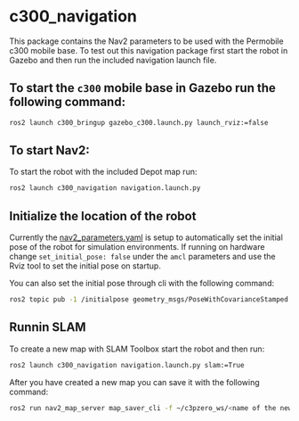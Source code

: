 # c300_navigation

This package contains the Nav2 parameters to be used with the Permobile c300 mobile base.
To test out this navigation package first start the robot in Gazebo and then run the included navigation launch file.

## To start the `c300` mobile base in Gazebo run the following command:
``` bash
ros2 launch c300_bringup gazebo_c300.launch.py launch_rviz:=false
```

## To start Nav2:

To start the robot with the included Depot map run:
``` bash
ros2 launch c300_navigation navigation.launch.py
```

## Initialize the location of the robot

Currently the [nav2_parameters.yaml](https://github.com/MarqRazz/c3pzero/blob/main/c300/c300_navigation/params/nav2_params.yaml) is setup to automatically set the initial pose of the robot for simulation environments.
If running on hardware change `set_initial_pose: false` under the `amcl` parameters and use the Rviz tool to set the initial pose on startup.

You can also set the initial pose through cli with the following command:
```bash
ros2 topic pub -1 /initialpose geometry_msgs/PoseWithCovarianceStamped '{ header: {stamp: {sec: 0, nanosec: 0}, frame_id: "map"}, pose: { pose: {position: {x: 0.0, y: 0.0, z: 0.0}, orientation: {w: 1.0}}, } }'

```

## Runnin SLAM

To create a new map with SLAM Toolbox start the robot and then run:
``` bash
ros2 launch c300_navigation navigation.launch.py slam:=True
```

After you have created a new map you can save it with the following command:
```bash
ros2 run nav2_map_server map_saver_cli -f ~/c3pzero_ws/<name of the new map>
```